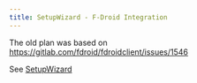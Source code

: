 ```yaml
---
title: SetupWizard - F-Droid Integration
---
```

The old plan was based on https://gitlab.com/fdroid/fdroidclient/issues/1546

See [SetupWizard](../SetupWizard)
